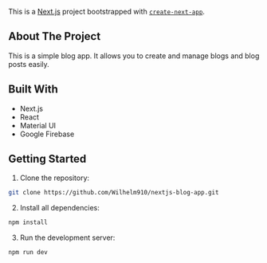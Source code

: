 This is a [Next.js](https://nextjs.org/) project bootstrapped with [`create-next-app`](https://github.com/vercel/next.js/tree/canary/packages/create-next-app).

## About The Project
This is a simple blog app. It allows you to create and manage blogs and blog posts easily.

## Built With
* Next.js
* React
* Material UI
* Google Firebase

## Getting Started
1. Clone the repository:
```sh
git clone https://github.com/Wilhelm910/nextjs-blog-app.git
```
2. Install all dependencies:
 ```sh
npm install
```
3. Run the development server:
 ```sh
npm run dev
 ```

